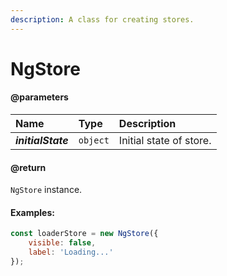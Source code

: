 ```yaml
---
description: A class for creating stores.
---
```


# NgStore

#### @parameters

| Name | Type | Description |
| :--- | :--- | :--- |
| _**initialState**_ | `object` | Initial state of store. |

#### @return

`NgStore` instance.

#### Examples:

```javascript
const loaderStore = new NgStore({
    visible: false,
    label: 'Loading...'
});
```



